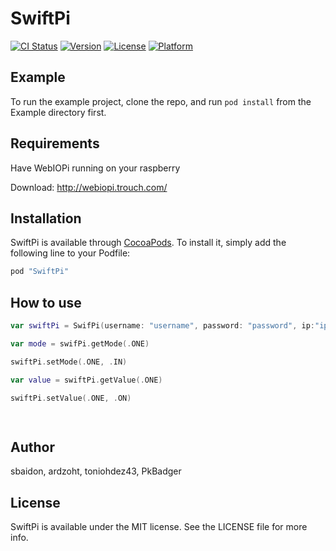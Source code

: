 # SwiftPi

[![CI Status](http://img.shields.io/travis/sbaidon/SwiftPi.svg?style=flat)](https://travis-ci.org/sbaidon/SwiftPi)
[![Version](https://img.shields.io/cocoapods/v/SwiftPi.svg?style=flat)](http://cocoapods.org/pods/SwiftPi)
[![License](https://img.shields.io/cocoapods/l/SwiftPi.svg?style=flat)](http://cocoapods.org/pods/SwiftPi)
[![Platform](https://img.shields.io/cocoapods/p/SwiftPi.svg?style=flat)](http://cocoapods.org/pods/SwiftPi)

## Example

To run the example project, clone the repo, and run `pod install` from the Example directory first.

## Requirements

Have WebIOPi running on your raspberry

Download:
http://webiopi.trouch.com/


## Installation

SwiftPi is available through [CocoaPods](http://cocoapods.org). To install
it, simply add the following line to your Podfile:

```ruby
pod "SwiftPi"
```

## How to use

```swift
var swiftPi = SwifPi(username: "username", password: "password", ip:"ip", port: "port")

var mode = swifPi.getMode(.ONE)

swiftPi.setMode(.ONE, .IN)

var value = swiftPi.getValue(.ONE)

swiftPi.setValue(.ONE, .ON)

  
```

## Author

sbaidon, ardzoht, toniohdez43, PkBadger

## License

SwiftPi is available under the MIT license. See the LICENSE file for more info.
